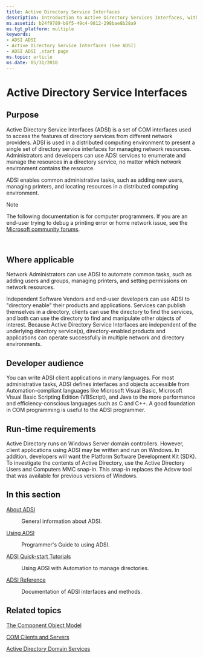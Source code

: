 ```yaml
---
title: Active Directory Service Interfaces
description: Introduction to Active Directory Services Interfaces, with links to different guides.
ms.assetid: b24f9789-b9f5-49c4-9812-298bae8b28a9
ms.tgt_platform: multiple
keywords:
- ADSI ADSI
- Active Directory Service Interfaces (See ADSI)
- ADSI ADSI ,start page
ms.topic: article
ms.date: 05/31/2018
---
```


# Active Directory Service Interfaces

## Purpose

Active Directory Service Interfaces (ADSI) is a set of COM interfaces used to access the features of directory services from different network providers. ADSI is used in a distributed computing environment to present a single set of directory service interfaces for managing network resources. Administrators and developers can use ADSI services to enumerate and manage the resources in a directory service, no matter which network environment contains the resource.

ADSI enables common administrative tasks, such as adding new users, managing printers, and locating resources in a distributed computing environment.

> [!Note]  
> The following documentation is for computer programmers. If you are an end-user trying to debug a printing error or home network issue, see the [Microsoft community forums](https://answers.microsoft.com).

 

## Where applicable

Network Administrators can use ADSI to automate common tasks, such as adding users and groups, managing printers, and setting permissions on network resources.

Independent Software Vendors and end-user developers can use ADSI to "directory enable" their products and applications. Services can publish themselves in a directory, clients can use the directory to find the services, and both can use the directory to find and manipulate other objects of interest. Because Active Directory Service Interfaces are independent of the underlying directory service(s), directory-enabled products and applications can operate successfully in multiple network and directory environments.

## Developer audience

You can write ADSI client applications in many languages. For most administrative tasks, ADSI defines interfaces and objects accessible from Automation-compliant languages like Microsoft Visual Basic, Microsoft Visual Basic Scripting Edition (VBScript), and Java to the more performance and efficiency-conscious languages such as C and C++. A good foundation in COM programming is useful to the ADSI programmer.

## Run-time requirements

Active Directory runs on Windows Server domain controllers. However, client applications using ADSI may be written and run on Windows. In addition, developers will want the Platform Software Development Kit (SDK). To investigate the contents of Active Directory, use the Active Directory Users and Computers MMC snap-in. This snap-in replaces the Adsvw tool that was available for previous versions of Windows.

## In this section

<dl> <dt>

[About ADSI](about-adsi.md)
</dt> <dd>

General information about ADSI.

</dd> <dt>

[Using ADSI](using-adsi.md)
</dt> <dd>

Programmer's Guide to using ADSI.

</dd> <dt>

[ADSI Quick-start Tutorials](adsi-quick-start-tutorials.md)
</dt> <dd>

Using ADSI with Automation to manage directories.

</dd> <dt>

[ADSI Reference](adsi-reference.md)
</dt> <dd>

Documentation of ADSI interfaces and methods.

</dd> </dl>

## Related topics

<dl> <dt>

[The Component Object Model](../com/the-component-object-model.md)
</dt> <dt>

[COM Clients and Servers](../com/com-clients-and-servers.md)
</dt> <dt>

[Active Directory Domain Services](../ad/active-directory-domain-services.md)
</dt> </dl>

 

 